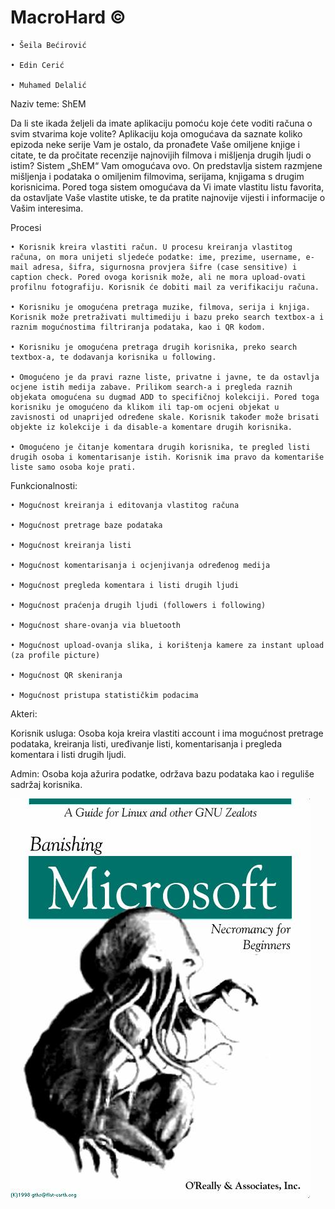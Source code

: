 ﻿# MacroHard ©


	• Šeila Bećirović

	• Edin Cerić

	• Muhamed Delalić

Naziv teme: ShEM

Da li ste ikada željeli da imate aplikaciju pomoću koje ćete voditi računa o svim stvarima koje volite? Aplikaciju koja omogućava da saznate koliko epizoda neke serije Vam je ostalo, da pronađete Vaše omiljene knjige i citate, te da pročitate recenzije najnovijih filmova i mišljenja drugih ljudi o istim? Sistem „ShEM“  Vam omogućava ovo. On predstavlja sistem razmjene mišljenja i podataka o omiljenim filmovima, serijama, knjigama s drugim korisnicima. Pored toga sistem omogućava da Vi imate vlastitu listu favorita, da ostavljate Vaše vlastite utiske, te da pratite najnovije vijesti i informacije o Vašim interesima.

Procesi 

	• Korisnik kreira vlastiti račun. U procesu kreiranja vlastitog računa, on mora unijeti sljedeće podatke: ime, prezime, username, e-mail adresa, šifra, sigurnosna provjera šifre (case sensitive) i caption check. Pored ovoga korisnik može, ali ne mora upload-ovati profilnu fotografiju. Korisnik će dobiti mail za verifikaciju računa.

	• Korisniku je omogućena pretraga muzike, filmova, serija i knjiga. Korisnik može pretraživati multimediju i bazu preko search textbox-a i raznim mogućnostima filtriranja podataka, kao i QR kodom.

	• Korisniku je omogućena pretraga drugih korisnika, preko search textbox-a, te dodavanja korisnika u following.

	• Omogućeno je da pravi razne liste, privatne i javne, te da ostavlja ocjene istih medija zabave. Prilikom search-a i pregleda raznih objekata omogućena su dugmad ADD to specifičnoj kolekciji. Pored toga korisniku je omogućeno da klikom ili tap-om ocjeni objekat u zavisnosti od unaprijed određene skale. Korisnik također može brisati objekte iz kolekcije i da disable-a komentare drugih korisnika.

	• Omogućeno je čitanje komentara drugih korisnika, te pregled listi drugih osoba i komentarisanje istih. Korisnik ima pravo da komentariše liste samo osoba koje prati. 


Funkcionalnosti:

	• Mogućnost kreiranja i editovanja vlastitog računa

	• Mogućnost pretrage baze podataka

	• Mogućnost kreiranja listi

	• Mogućnost komentarisanja i ocjenjivanja određenog medija

	• Mogućnost pregleda komentara i listi drugih ljudi

	• Mogućnost praćenja drugih ljudi (followers i following)

	• Mogućnost share-ovanja via bluetooth

	• Mogućnost upload-ovanja slika, i korištenja kamere za instant upload (za profile picture)

	• Mogućnost QR skeniranja

	• Mogućnost pristupa statističkim podacima


Akteri:

Korisnik usluga: Osoba koja kreira vlastiti account i ima mogućnost pretrage podataka, kreiranja listi, uređivanje listi, komentarisanja i pregleda komentara i listi drugih ljudi.

Admin: Osoba koja ažurira podatke, održava bazu podataka kao i reguliše sadržaj korisnika. 

![Alt text](BanishingMicrosoft.jpg "Banish it!")
